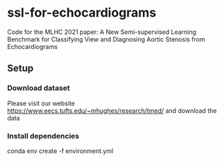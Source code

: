 # ssl-for-echocardiograms
Code for the MLHC 2021 paper: A New Semi-supervised Learning Benchmark for Classifying View and Diagnosing Aortic Stenosis from Echocardiograms

## Setup
### Download dataset
Please visit our website https://www.eecs.tufts.edu/~mhughes/research/tmed/ and download the data

### Install dependencies
conda env create -f environment.yml

